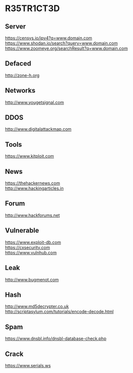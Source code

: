 # R35TR1CT3D


Server
------

https://censys.io/ipv4?q=www.domain.com<br>
https://www.shodan.io/search?query=www.domain.com<br>
https://www.zoomeye.org/searchResult?q=www.domain.com


Defaced
-------

http://zone-h.org


Networks
--------

http://www.yougetsignal.com


DDOS
----

http://www.digitalattackmap.com


Tools
-----

https://www.kitploit.com<br>


News
----

https://thehackernews.com<br>
http://www.hackingarticles.in


Forum
-----

http://www.hackforums.net<br>



Vulnerable
----------

https://www.exploit-db.com<br>
https://cxsecurity.com<br>
https://www.vulnhub.com<br>


Leak
----

http://www.bugmenot.com<br>


Hash
----

http://www.md5decrypter.co.uk<br>
http://scriptasylum.com/tutorials/encode-decode.html


Spam
----

https://www.dnsbl.info/dnsbl-database-check.php


Crack
-----

https://www.serials.ws


